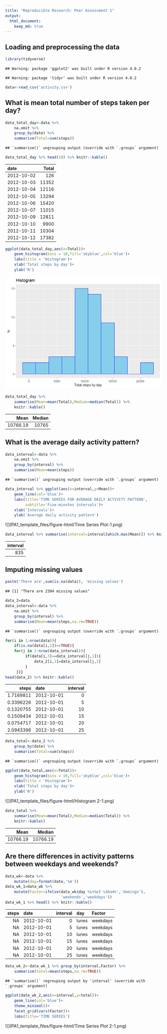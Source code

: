 ```yaml
---
title: "Reproducible Research: Peer Assessment 1"
output: 
  html_document:
    keep_md: true
---
```



## Loading and preprocessing the data

```r
library(tidyverse)
```

```
## Warning: package 'ggplot2' was built under R version 4.0.2
```

```
## Warning: package 'tidyr' was built under R version 4.0.2
```

```r
data<-read_csv('activity.csv')
```



## What is mean total number of steps taken per day?

```r
data_total_day<-data %>% 
    na.omit %>% 
    group_by(date) %>% 
    summarise(Total=sum(steps))
```

```
## `summarise()` ungrouping output (override with `.groups` argument)
```

```r
data_total_day %>% head(10) %>% knitr::kable()
```



|date       | Total|
|:----------|-----:|
|2012-10-02 |   126|
|2012-10-03 | 11352|
|2012-10-04 | 12116|
|2012-10-05 | 13294|
|2012-10-06 | 15420|
|2012-10-07 | 11015|
|2012-10-09 | 12811|
|2012-10-10 |  9900|
|2012-10-11 | 10304|
|2012-10-12 | 17382|

```r
ggplot(data_total_day,aes(x=Total))+
    geom_histogram(bins = 10,fill='skyblue',col='blue')+
    labs(title = 'Histogram')+
    xlab('Total steps by day')+
    ylab('N')
```

![](PA1_template_files/figure-html/Histogram-1.png)<!-- -->

```r
data_total_day %>% 
    summarise(Mean=mean(Total),Median=median(Total)) %>% 
    knitr::kable()
```



|     Mean| Median|
|--------:|------:|
| 10766.19|  10765|
    






## What is the average daily activity pattern?

```r
data_interval<-data %>% 
    na.omit %>% 
    group_by(interval) %>% 
    summarise(Mean=mean(steps))
```

```
## `summarise()` ungrouping output (override with `.groups` argument)
```

```r
data_interval %>% ggplot(aes(x=interval,y=Mean))+
    geom_line(col='blue')+
    labs(title='TIME SERIES FOR AVERAGE DAILY ACTIVITY PATTERN',
         subtitle='Five-minutes intervals')+
    xlab('Intervals')+
    ylab('Average daily activity pattern')
```

![](PA1_template_files/figure-html/Time Series Plot-1.png)<!-- -->

```r
data_interval %>% summarise(interval=interval[which.max(Mean)]) %>% knitr::kable()
```



| interval|
|--------:|
|      835|



## Imputing missing values

```r
paste('There are',sum(is.na(data)), 'missing values')
```

```
## [1] "There are 2304 missing values"
```

```r
data_2=data
data_interval<-data %>% 
    na.omit %>% 
    group_by(interval) %>% 
    summarise(Mean=mean(steps,na.rm=TRUE))
```

```
## `summarise()` ungrouping output (override with `.groups` argument)
```

```r
for(i in 1:nrow(data)){
    if(is.na(data[i,1])==TRUE){
    for(j in 1:nrow(data_interval)){
         if(data[i,3]==data_interval[j,1]){
             data_2[i,1]=data_interval[j,2]
         }
     }}}
head(data_2) %>% knitr::kable()
```



|     steps|date       | interval|
|---------:|:----------|--------:|
| 1.7169811|2012-10-01 |        0|
| 0.3396226|2012-10-01 |        5|
| 0.1320755|2012-10-01 |       10|
| 0.1509434|2012-10-01 |       15|
| 0.0754717|2012-10-01 |       20|
| 2.0943396|2012-10-01 |       25|



```r
data_total<-data_2 %>% 
    group_by(date) %>% 
    summarise(Total=sum(steps))
```

```
## `summarise()` ungrouping output (override with `.groups` argument)
```

```r
ggplot(data_total,aes(x=Total))+
    geom_histogram(bins = 10,fill='skyblue',col='blue')+
    labs(title = 'Histogram')+
    xlab('Total steps by day')+
    ylab('N')
```

![](PA1_template_files/figure-html/Histogram 2-1.png)<!-- -->

```r
data_total %>% 
    summarise(Mean=mean(Total),Median=median(Total)) %>% 
    knitr::kable()
```



|     Mean|   Median|
|--------:|--------:|
| 10766.19| 10766.19|





## Are there differences in activity patterns between weekdays and weekends?

```r
data_wk<-data %>% 
    mutate(day=format(date,'%A'))
data_wk_1=data_wk %>% 
    mutate(Factor=ifelse(data_wk$day %in%c('sábado','domingo'),
                         'weekends','weekdays'))
data_wk_1 %>% head() %>% knitr::kable()
```



| steps|date       | interval|day   |Factor   |
|-----:|:----------|--------:|:-----|:--------|
|    NA|2012-10-01 |        0|lunes |weekdays |
|    NA|2012-10-01 |        5|lunes |weekdays |
|    NA|2012-10-01 |       10|lunes |weekdays |
|    NA|2012-10-01 |       15|lunes |weekdays |
|    NA|2012-10-01 |       20|lunes |weekdays |
|    NA|2012-10-01 |       25|lunes |weekdays |

```r
data_wk_2<-data_wk_1 %>% group_by(interval,Factor) %>% 
    summarise(total=mean(steps,na.rm=TRUE))
```

```
## `summarise()` regrouping output by 'interval' (override with `.groups` argument)
```

```r
ggplot(data_wk_2,aes(x=interval,y=total))+
    geom_line(col='blue')+
    theme_minimal()+
    facet_grid(vars(Factor))+
    labs(title='TIME SERIES')
```

![](PA1_template_files/figure-html/Time Series Plot 2-1.png)<!-- -->

